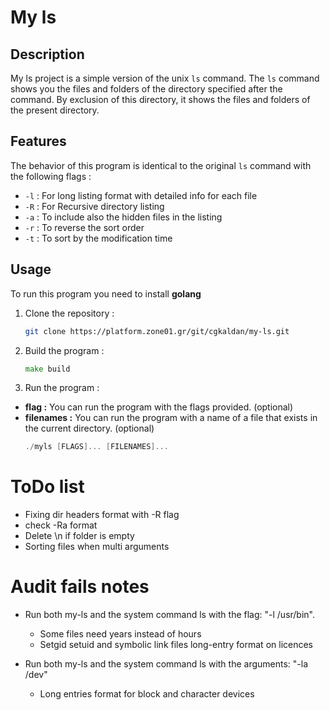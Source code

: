 # My ls

## Description
My ls project is a simple version of the unix `ls` command.
The `ls` command shows you the files and folders of the directory specified after the command.  By exclusion of this directory, it shows the files and folders of the present directory.

## Features
The behavior of this program is identical to the original `ls` command with the following flags :   
- `-l` : For long listing format with detailed info for each file
- `-R` : For Recursive directory listing
- `-a` : To include also the hidden files in the listing
- `-r` : To reverse the sort order
- `-t` : To sort by the modification time

## Usage
To run this program you need to install **golang**
1. Clone the repository :
    ```bash
    git clone https://platform.zone01.gr/git/cgkaldan/my-ls.git
2. Build the program :
    ```go
   make build
   ```
3. Run the program :
- **flag :** You can run the program with the flags provided. (optional)
- **filenames :** You can run the program with a name of a file that exists in the current directory. (optional)
    ```go
    ./myls [FLAGS]... [FILENAMES]...
    ```
# ToDo list
- Fixing dir headers format with -R flag
- check -Ra format
- Delete \n if folder is empty
- Sorting files when multi arguments 

# Audit fails notes
- Run both my-ls and the system command ls with the flag: "-l /usr/bin".
    - Some files need years instead of hours
    - Setgid setuid and symbolic link files long-entry format on licences

- Run both my-ls and the system command ls with the arguments: "-la /dev"
    - Long entries format for block and character devices
